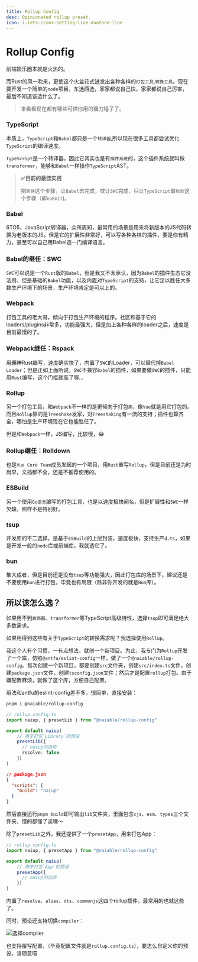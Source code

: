 ```yaml
---
title: Rollup Config
desc: Opinionated rollup preset.
icon: i-lets-icons-setting-line-duotone-line
---
```


# Rollup Config

前端娱乐圈本就是火热的。

而Rust的风一吹来，更使这个火盆花式迸发出各种各样的`打包工具`,`转换工具`。现在要开发一个简单的`node`项目，东选西选，家家都说自己快，家家都说自己厉害，最后不知道该选什么了。

> 来看看现在都有哪些可供你用的镰刀锤子了。

### TypeScript
本质上，`TypeScript`和`Babel`都只是一个`转译器`,所以现在很多工具都尝试优化`TypeScript`的编译速度。

`TypeScript`是一个转译器，因此它其实也是有`插件系统`的，这个插件系统就叫做`transformer`，能够和`Babel`一样操作`TypeScript`AST。

> **✅目前的最佳实践**
> 
> 把`转换`这个步骤，让`Babel`去完成，或让`SWC`完成，只让`TypeScript`做`校验`这个步骤（即`noEmit`)。

### Babel
6TO5，JavaScript转译器，众所周知，最常用的场景是用来将新版本的JS代码转换为老版本的JS。但是它的扩展性非常好，可以写各种各样的插件，要是你有精力，甚至可以自己用Babel造一门编译语言。

### Babel的继任：SWC
`SWC`可以说是一个`Rust`版的`Babel`，但是我又不太承认，因为`Babel`的插件生态它没法用，但是基础的`Babel`功能，以及内置对`TypeScript`的支持，让它足以胜任大多数生产环境下的场景，生产环境肯定是可以上的。

### Webpack
打包工具的老大哥，倾向于打包生产环境的程序。社区和基于它的loaders/plugins非常多，功能最强大，但是加上各种各样的loader之后，速度是目前最慢的了。


### Webpack继任：Rspack
用~~原神~~Rust编写，速度确实快了，内置了`SWC`的Loader，可以替代掉`Babel Loader`；但是正如上面所说，`SWC`不兼容`Babel`的插件，如果要做`SWC`的插件，只能用`Rust`编写，这个门槛就高了喔...

### Rollup
另一个打包工具，和`Webpack`不一样的是更倾向于打包`库`，像`Vue`就是用它打包的。而且`Rollup`靠的是`Treeshake`发家，对`Treeshaking`有一流的支持；插件也算齐全，哪怕是生产环境现在它也能胜任了。

但是和`Webpack`一样，JS编写，比较慢，😂

### Rollup继任：Rolldown
也是`Vue Core Team`成员发起的一个项目，用`Rust`重写`Rollup`，但是目前还是为时尚早，文档都不全，还是不推荐使用的。

### ESBuild
另一个使用`Go语言`编写的打包工具，也是以速度极快闻名，但是扩展性和`SWC`一样欠缺，照样不是特别好。

### tsup
开发库的不二选择，是基于`ESBuild`的上层封装，速度极快，支持生产`d.ts`，如果是开发一般的`node`库或前端库，我就选它了。

### bun
集大成者，但是目前还是没有`tsup`等功能强大，因此打包库的场景下，建议还是不要使用`bun`进行打包，毕竟也有局限（除非你开发的就是`Bun`库）。


## 所以该怎么选？
如果用不到`装饰器`、`transformer`等TypeScript高级特性，选择`tsup`即可满足绝大多数需求。

如果用得到这些有关于`TypeScript`的转换需求呢？我选择使用`Rollup`。

我这个人有个习惯，一有点想法，就创一个新项目。为此，我专门为`Rollup`开发了一个库，仿照`@antfu/eslint-config`一样，做了一个`@naiable/rollup-config`。每次创建一个新项目，都要创建`src`文件夹，创建`src/index.ts`文件，创建`package.json`文件，创建`tsconfig.json`文件；然后才是配置`rollup`打包。由于嫌配置麻烦，就做了这个库，方便自己配置。

用法和antfu的eslint-config差不多，很简单，直接安装：

```bash
pnpm i @naiable/rollup-config
```

```ts
// rollup.config.ts
import naiup, { presetLib } from "@naiable/rollup-config"

export default naiup(
    // 用于打包`Library`的预设
    presetLib({
      // naiup的选项
      resolve: false
    })
)
```

```json
// package.json
{
  "scripts": {
    "build": "naiup"
  }
}
```
然后直接运行`pnpm build`即可输出`lib`文件夹，里面包含`cjs`、`esm`、`types`三个文件夹，懂的都懂了诶嘿～

除了`presetLib`之外，我还提供了一个`presetApp`，用来打包App：

```ts
// rollup.config.ts
import naiup, { presetApp } from "@naiable/rollup-config"

export default naiup(
    // 用于打包`App`的预设
    presetApp({
      // naiup的选项
    })
)
```

内置了`resolve`、`alias`、`dts`、`commonjs`这四个rollup插件，最常用的也就这些了。

同时，预设还支持切换`compiler`：

![选择compiler](/assets/images/rollup-config-example.webp)

也支持覆写配置，（毕竟配置文件就是`rollup.config.ts`），要怎么自定义你的预设，请随意喵
